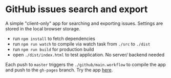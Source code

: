 GitHub issues search and export
===============================

A simple "client-only" app for searching and exporting issues. Settings are stored in the local browser storage.
- run `npm install` to fetch dependencies
- run `npm run watch` to compile via watch task from `./src` to `./dist`
- run `npm run build` for production build
- open `./dist/index.html` to test application. No server/ backend needed

Each push to `master` triggers the `./github/main.workflow` to compile the app and push to the `gh-pages` branch. Try the app [here](https://thojansen.github.io/issue-export-v2).